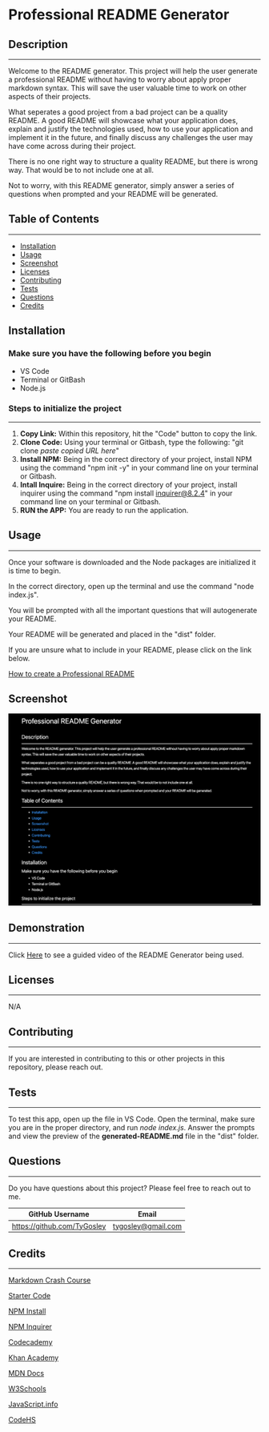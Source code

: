 # Professional README Generator

## Description

___

Welcome to the README generator.  This project will help the user generate a professional README without having to worry about apply proper markdown syntax.  This will save the user valuable time to work on other aspects of their projects.

What seperates a good project from a bad project can be a quality README.  A good README will showcase what your application does, explain and justify the technologies used, how to use your application and implement it in the future,  and finally discuss any challenges the user may have come across during their project.

There is no one right way to structure a quality README, but there is wrong way.  That would be to not include one at all.

Not to worry, with this README generator, simply answer a series of questions when prompted and your README will be generated.

## Table of Contents

___

* [Installation](#installation)
* [Usage](#usage)
* [Screenshot](#screenshot)
* [Licenses](#licenses)
* [Contributing](#contributing)
* [Tests](#tests)
* [Questions](#questions)
* [Credits](#credits)

## Installation

### Make sure you have the following before you begin

* VS Code
* Terminal or GitBash
* Node.js

### Steps to initialize the project

___

1. **Copy Link:** Within this repository, hit the "Code" button to copy the link.
1. **Clone Code:** Using your terminal or Gitbash, type the following:  "git clone *paste copied URL here*"
1. **Install NPM:** Being in the correct directory of your project, install NPM using the command "npm init -y" in your command line on your terminal or Gitbash.
1. **Intall Inquire:** Being in the correct directory of your project, install inquirer using the command "npm install inquirer@8.2.4" in your command line on your terminal or Gitbash.
1. **RUN the APP:** You are ready to run the application.

## Usage

___
Once your software is downloaded and the Node packages are initialized it is time to begin.

In the correct directory, open up the terminal and use the command "node index.js".

You will be prompted with all the important questions that will autogenerate your README.

Your README will be generated and placed in the "dist" folder.

If you are unsure what to include in your README, please click on the link below.

[How to create a Professional README](https://coding-boot-camp.github.io/full-stack/github/professional-readme-guide)

## Screenshot

![Screenshot of generated README](./Develop/assets/readme-generatorss.png)

## Demonstration

___
Click [Here](https://drive.google.com/file/d/16oN0RzNv0zCeh1a4x0gU47kp9a4ltRtu/view?usp=share_link) to see a guided video of the README Generator being used.

## Licenses

___

N/A

## Contributing

___
If you are interested in contributing to this or other projects in this repository, please reach out.

## Tests

___
To test this app, open up the file in VS Code. Open the terminal, make sure you are in the proper directory, and run *node index.js*. Answer the prompts and view the preview of the **generated-README.md** file in the "dist" folder.

## Questions

___
Do you have questions about this project?  Please feel free to reach out to me.

| GitHub Username                    | Email          |
| --------                           | -------------- |
| https://github.com/TyGosley | tygosley@gmail.com  |

## Credits

___

[Markdown Crash Course](https://www.youtube.com/watch?v=HUBNt18RFbo)

[Starter Code](https://github.com/coding-boot-camp/potential-enigma)

[NPM Install](https://docs.npmjs.com/cli/v6/commands/npm-init)

[NPM Inquirer](https://www.npmjs.com/package/inquirer)

[Codecademy](https://www.codecademy.com/learn)

[Khan Academy](https://www.khanacademy.org/)

[MDN Docs](https://developer.mozilla.org/en-US/)

[W3Schools](https://www.w3schools.com/js/default.asp)

[JavaScript.info](https://javascript.info/)

[CodeHS](https://codehs.com/)
